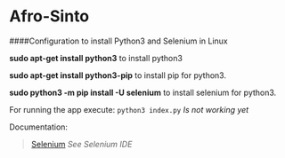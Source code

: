 # Afro-Sinto

####Configuration to install Python3 and Selenium in Linux

**sudo apt-get install python3** to install python3

**sudo apt-get install python3-pip** to install pip for python3.

**sudo python3 -m pip install -U selenium** to install selenium for python3.


For running the app execute:
`python3 index.py` *Is not working yet*


Documentation:
 > [Selenium](https://www.seleniumhq.org/) *See Selenium IDE*
